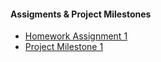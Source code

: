 #### Assigments & Project Milestones

- [Homework Assignment 1](HA1.md)
- [Project Milestone 1](PM1.md)
